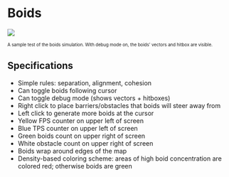 # Boids

<a><img src="https://github.com/dmhacker/Boids/blob/master/demo.gif" align="center"></a>

<sub><sup>A sample test of the boids simulation. With debug mode on, the boids' vectors and hitbox are visible.</sup></sub>

## Specifications

* Simple rules: separation, alignment, cohesion
* Can toggle boids following cursor
* Can toggle debug mode (shows vectors + hitboxes)
* Right click to place barriers/obstacles that boids will steer away from
* Left click to generate more boids at the cursor
* Yellow FPS counter on upper left of screen
* Blue TPS counter on upper left of screen
* Green boids count on upper right of screen
* White obstacle count on upper right of screen
* Boids wrap around edges of the map
* Density-based coloring scheme: areas of high boid concentration are colored red; otherwise boids are green


